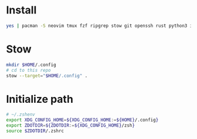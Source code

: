 # Install
```bash
yes | pacman -S neovim tmux fzf ripgrep stow git openssh rust python3 ipython sudo pandoc zsh
```
# Stow
```bash
mkdir $HOME/.config
# cd to this repo
stow --target="$HOME/.config" .
```
# Initialize path
```bash
# ~/.zshenv
export XDG_CONFIG_HOME=${XDG_CONFIG_HOME:=${HOME}/.config}
export ZDOTDIR=${ZDOTDIR:=${XDG_CONFIG_HOME}/zsh}
source $ZDOTDIR/.zshrc
```
